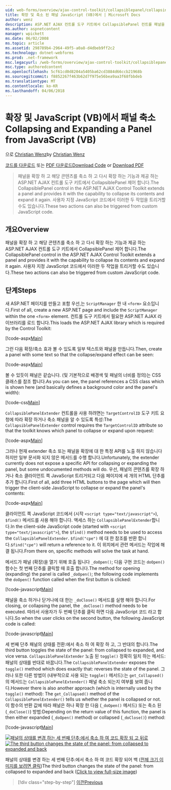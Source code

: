 ```yaml
---
uid: web-forms/overview/ajax-control-toolkit/collapsiblepanel/collapsing-and-expanding-a-panel-from-javascript-vb
title: 확장 및 축소 된 패널 JavaScript (VB)에서 | Microsoft Docs
author: wenz
description: ASP.NET AJAX 컨트롤 도구 키트에서 CollapsiblePanel 컨트롤 패널을 확장 하 고 해당 콘텐츠를 축소 및 확장 하는 기능과 제공는 중...
ms.author: aspnetcontent
manager: wpickett
ms.date: 06/02/2008
ms.topic: article
ms.assetid: 298789b4-2964-49f5-a0a8-d4dbeb9ff2c2
ms.technology: dotnet-webforms
ms.prod: .net-framework
msc.legacyurl: /web-forms/overview/ajax-control-toolkit/collapsiblepanel/collapsing-and-expanding-a-panel-from-javascript-vb
msc.type: authoredcontent
ms.openlocfilehash: 5cf61cd0d8204a5405ba62cd3884d66ccb21968b
ms.sourcegitcommit: f8852267f463b62d7f975e56bea9aa3f68fbbdeb
ms.translationtype: MT
ms.contentlocale: ko-KR
ms.lasthandoff: 04/06/2018
---
```

<a name="collapsing-and-expanding-a-panel-from-javascript-vb"></a><span data-ttu-id="4ffe1-103">확장 및 JavaScript (VB)에서 패널 축소</span><span class="sxs-lookup"><span data-stu-id="4ffe1-103">Collapsing and Expanding a Panel from JavaScript (VB)</span></span>
====================
<span data-ttu-id="4ffe1-104">으로 [Christian Wenz](https://github.com/wenz)</span><span class="sxs-lookup"><span data-stu-id="4ffe1-104">by [Christian Wenz](https://github.com/wenz)</span></span>

<span data-ttu-id="4ffe1-105">[코드를 다운로드](http://download.microsoft.com/download/8/a/a/8aab3c3e-de6f-463f-805c-5fda567eef6e/CollapsiblePanel1.vb.zip) 또는 [PDF 다운로드](http://download.microsoft.com/download/b/6/a/b6ae89ee-df69-4c87-9bfb-ad1eb2b23373/collapsiblepanel1VB.pdf)</span><span class="sxs-lookup"><span data-stu-id="4ffe1-105">[Download Code](http://download.microsoft.com/download/8/a/a/8aab3c3e-de6f-463f-805c-5fda567eef6e/CollapsiblePanel1.vb.zip) or [Download PDF](http://download.microsoft.com/download/b/6/a/b6ae89ee-df69-4c87-9bfb-ad1eb2b23373/collapsiblepanel1VB.pdf)</span></span>

> <span data-ttu-id="4ffe1-106">패널을 확장 하 고 해당 콘텐츠를 축소 하 고 다시 확장 하는 기능과 제공 하는 ASP.NET AJAX 컨트롤 도구 키트에서 CollapsiblePanel 제어 합니다.</span><span class="sxs-lookup"><span data-stu-id="4ffe1-106">The CollapsiblePanel control in the ASP.NET AJAX Control Toolkit extends a panel and provides it with the capability to collapse its contents and expand it again.</span></span> <span data-ttu-id="4ffe1-107">사용자 지정 JavaScript 코드에서 이러한 두 작업을 트리거할 수도 있습니다.</span><span class="sxs-lookup"><span data-stu-id="4ffe1-107">These two actions can also be triggered from custom JavaScript code.</span></span>


## <a name="overview"></a><span data-ttu-id="4ffe1-108">개요</span><span class="sxs-lookup"><span data-stu-id="4ffe1-108">Overview</span></span>

<span data-ttu-id="4ffe1-109">패널을 확장 하 고 해당 콘텐츠를 축소 하 고 다시 확장 하는 기능과 제공 하는 ASP.NET AJAX 컨트롤 도구 키트에서 CollapsiblePanel 제어 합니다.</span><span class="sxs-lookup"><span data-stu-id="4ffe1-109">The CollapsiblePanel control in the ASP.NET AJAX Control Toolkit extends a panel and provides it with the capability to collapse its contents and expand it again.</span></span> <span data-ttu-id="4ffe1-110">사용자 지정 JavaScript 코드에서 이러한 두 작업을 트리거할 수도 있습니다.</span><span class="sxs-lookup"><span data-stu-id="4ffe1-110">These two actions can also be triggered from custom JavaScript code.</span></span>

## <a name="steps"></a><span data-ttu-id="4ffe1-111">단계</span><span class="sxs-lookup"><span data-stu-id="4ffe1-111">Steps</span></span>

<span data-ttu-id="4ffe1-112">새 ASP.NET 페이지를 만들고 포함 우선,는 `ScriptManager` 한 내 `<form>` 요소입니다.</span><span class="sxs-lookup"><span data-stu-id="4ffe1-112">First of all, create a new ASP.NET page and include the `ScriptManager` within the one `<form>` element.</span></span> <span data-ttu-id="4ffe1-113">컨트롤 도구 키트에서 필요한 ASP.NET AJAX 라이브러리를 로드 합니다.</span><span class="sxs-lookup"><span data-stu-id="4ffe1-113">This loads the ASP.NET AJAX library which is required by the Control Toolkit:</span></span>

[!code-aspx[Main](collapsing-and-expanding-a-panel-from-javascript-vb/samples/sample1.aspx)]

<span data-ttu-id="4ffe1-114">그런 다음 확장/축소 효과 볼 수 있도록 일부 텍스트와 패널을 만듭니다.</span><span class="sxs-lookup"><span data-stu-id="4ffe1-114">Then, create a panel with some text so that the collapse/expand effect can be seen:</span></span>

[!code-aspx[Main](collapsing-and-expanding-a-panel-from-javascript-vb/samples/sample2.aspx)]

<span data-ttu-id="4ffe1-115">볼 수 있듯이 패널은 같습니다. (및 기본적으로 배경색 및 패널의 너비를 정의)는 CSS 클래스를 참조 합니다.</span><span class="sxs-lookup"><span data-stu-id="4ffe1-115">As you can see, the panel references a CSS class which is shown here (and basically defines a background color and the panel's width):</span></span>

[!code-css[Main](collapsing-and-expanding-a-panel-from-javascript-vb/samples/sample3.css)]

<span data-ttu-id="4ffe1-116">`CollapsiblePanelExtender` 컨트롤을 사용 하려면는 `TargetControlID` 도구 키트 요청에 따라 확장 하거나 축소 패널을 알 수 있도록 특성:</span><span class="sxs-lookup"><span data-stu-id="4ffe1-116">The `CollapsiblePanelExtender` control requires the `TargetControlID` attribute so that the toolkit knows which panel to collapse or expand upon request:</span></span>

[!code-aspx[Main](collapsing-and-expanding-a-panel-from-javascript-vb/samples/sample4.aspx)]

<span data-ttu-id="4ffe1-117">그러나 현재 extender 축소 또는 패널을 확장에 대 한 특정 API를 노출 하지 않습니다 하지만 일부 문서화 되지 않은 메서드를 수행 합니다.</span><span class="sxs-lookup"><span data-stu-id="4ffe1-117">Unfortunately, the extender currently does not expose a specific API for collapsing or expanding the panel, but some undocumented methods will do.</span></span> <span data-ttu-id="4ffe1-118">우선, 패널의 콘텐츠를 확장 하거나 축소 클라이언트 쪽 JavaScript 트리거되고 다음 페이지에 세 개의 HTML 단추를 추가 합니다.</span><span class="sxs-lookup"><span data-stu-id="4ffe1-118">First of all, add three HTML buttons to the page which will then trigger the client-side JavaScript to collapse or expand the panel's contents:</span></span>

[!code-aspx[Main](collapsing-and-expanding-a-panel-from-javascript-vb/samples/sample5.aspx)]

<span data-ttu-id="4ffe1-119">클라이언트 쪽 JavaScript 코드에서 (시작 `<script type="text/javascript">`), `$find()` 메서드를 사용 해야 합니다. 액세스 하는 `CollapsiblePanelExtender`합니다.</span><span class="sxs-lookup"><span data-stu-id="4ffe1-119">In the client-side JavaScript code (started with `<script type="text/javascript">`), the `$find()` method needs to be used to access the `CollapsiblePanelExtender`.</span></span> <span data-ttu-id="4ffe1-120">`$find("cpe")` 에 대 한 참조를 반환 합니다.</span><span class="sxs-lookup"><span data-stu-id="4ffe1-120">`$find("cpe")` will return a reference to it.</span></span> <span data-ttu-id="4ffe1-121">이 위치에서 관련 메서드는 작업에 해결 됩니다.</span><span class="sxs-lookup"><span data-stu-id="4ffe1-121">From there on, specific methods will solve the task at hand.</span></span>

<span data-ttu-id="4ffe1-122">메서드가 패널 (확장)을 열기 위해 호출 됩니다 `_doOpen()`; 다음 구현 코드는 `doOpen()` 함수는 첫 번째 단추를 클릭할 때 호출 합니다.</span><span class="sxs-lookup"><span data-stu-id="4ffe1-122">The method for opening (expanding) the panel is called `_doOpen()`; the following code implements the `doOpen()` function called when the first button is clicked:</span></span>

[!code-javascript[Main](collapsing-and-expanding-a-panel-from-javascript-vb/samples/sample6.js)]

<span data-ttu-id="4ffe1-123">패널을 축소 하거나 닫거나에 대 한는 `_doClose()` 메서드를 실행 해야 합니다.</span><span class="sxs-lookup"><span data-stu-id="4ffe1-123">For closing, or collapsing the panel, the `_doClose()` method needs to be executed.</span></span> <span data-ttu-id="4ffe1-124">따라서 사용자가 두 번째 단추를 클릭 하면 다음 JavaScript 코드 라고 합니다.</span><span class="sxs-lookup"><span data-stu-id="4ffe1-124">So when the user clicks on the second button, the following JavaScript code is called:</span></span>

[!code-javascript[Main](collapsing-and-expanding-a-panel-from-javascript-vb/samples/sample7.js)]

<span data-ttu-id="4ffe1-125">세 번째 단추 패널의 상태를 전환:에서 축소 하 여 확장 하 고, 그 반대의 합니다.</span><span class="sxs-lookup"><span data-stu-id="4ffe1-125">The third button toggles the state of the panel: from collapsed to expanded, and vice versa.</span></span> <span data-ttu-id="4ffe1-126">`CollapsiblePanelExtender` 노출 된 `toggle()` 정확히 일치 하는 메서드: 패널의 상태를 반대로 바꿉니다.</span><span class="sxs-lookup"><span data-stu-id="4ffe1-126">The `CollapsiblePanelExtender` exposes the `toggle()` method which does exactly that: reverses the state of the panel.</span></span> <span data-ttu-id="4ffe1-127">그러나 또한 다른 방법이 (내부적으로 사용 되는 `toggle()` 메서드):는 `get_Collapsed()` 의 메서드는 `CollapsiblePanelExtender()` 패널 축소 되는지 여부를 보여 줍니다.</span><span class="sxs-lookup"><span data-stu-id="4ffe1-127">However there is also another approach (which is internally used by the `toggle()` method): The `get_Collapsed()` method of the `CollapsiblePanelExtender()` tells us whether the panel is collapsed or not.</span></span> <span data-ttu-id="4ffe1-128">이 함수의 반환 값에 따라 패널은 하나 확장 한 다음 (`_doOpen()` 메서드) 또는 축소 된 (`_doClose()`) 방법:</span><span class="sxs-lookup"><span data-stu-id="4ffe1-128">Depending on the return value of this function, the panel is then either expanded (`_doOpen()` method) or collapsed (`_doClose()`) method:</span></span>

[!code-javascript[Main](collapsing-and-expanding-a-panel-from-javascript-vb/samples/sample8.js)]


<span data-ttu-id="4ffe1-129">[![패널의 상태를 변경 하는 세 번째 단추:에서 축소 하 여 코드 확장 되 고 뒤로](collapsing-and-expanding-a-panel-from-javascript-vb/_static/image2.png)](collapsing-and-expanding-a-panel-from-javascript-vb/_static/image1.png)</span><span class="sxs-lookup"><span data-stu-id="4ffe1-129">[![The third button changes the state of the panel: from collapsed to expanded and back](collapsing-and-expanding-a-panel-from-javascript-vb/_static/image2.png)](collapsing-and-expanding-a-panel-from-javascript-vb/_static/image1.png)</span></span>

<span data-ttu-id="4ffe1-130">패널의 상태를 변경 하는 세 번째 단추:에서 축소 하 여 코드 확장 되어 백 ([전체 크기 이미지를 보려면 클릭](collapsing-and-expanding-a-panel-from-javascript-vb/_static/image3.png))</span><span class="sxs-lookup"><span data-stu-id="4ffe1-130">The third button changes the state of the panel: from collapsed to expanded and back ([Click to view full-size image](collapsing-and-expanding-a-panel-from-javascript-vb/_static/image3.png))</span></span>

> [!div class="step-by-step"]
> [<span data-ttu-id="4ffe1-131">이전</span><span class="sxs-lookup"><span data-stu-id="4ffe1-131">Previous</span></span>](collapsing-and-expanding-a-panel-from-javascript-cs.md)
